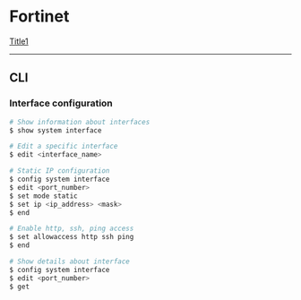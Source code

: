 # Fortinet 

[Title1](url)

---

## CLI

### Interface configuration

```sh
# Show information about interfaces
$ show system interface 

# Edit a specific interface
$ edit <interface_name>

# Static IP configuration
$ config system interface
$ edit <port_number>
$ set mode static
$ set ip <ip_address> <mask>
$ end

# Enable http, ssh, ping access
$ set allowaccess http ssh ping
$ end

# Show details about interface
$ config system interface
$ edit <port_number>
$ get
```
